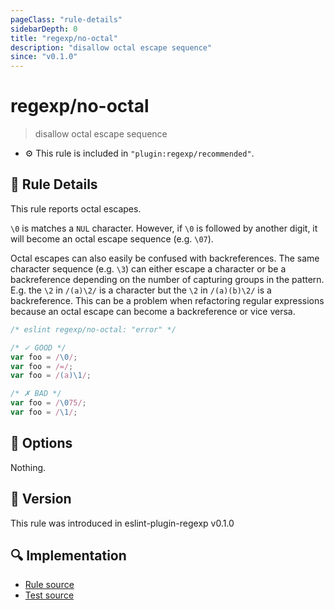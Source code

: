 ```yaml
---
pageClass: "rule-details"
sidebarDepth: 0
title: "regexp/no-octal"
description: "disallow octal escape sequence"
since: "v0.1.0"
---
```

# regexp/no-octal

> disallow octal escape sequence

- :gear: This rule is included in `"plugin:regexp/recommended"`.

## :book: Rule Details

This rule reports octal escapes.

`\0` is matches a `NUL` character. However, if `\0` is followed by another digit, it will become an octal escape sequence (e.g. `\07`).

Octal escapes can also easily be confused with backreferences. The same character sequence (e.g. `\3`) can either escape a character or be a backreference depending on the number of capturing groups in the pattern. E.g. the `\2` in `/(a)\2/` is a character but the `\2` in `/(a)(b)\2/` is a backreference. This can be a problem when refactoring regular expressions because an octal escape can become a backreference or vice versa.

<eslint-code-block>

```js
/* eslint regexp/no-octal: "error" */

/* ✓ GOOD */
var foo = /\0/;
var foo = /=/;
var foo = /(a)\1/;

/* ✗ BAD */
var foo = /\075/;
var foo = /\1/;
```

</eslint-code-block>

## :wrench: Options

Nothing.

## :rocket: Version

This rule was introduced in eslint-plugin-regexp v0.1.0

## :mag: Implementation

- [Rule source](https://github.com/ota-meshi/eslint-plugin-regexp/blob/master/lib/rules/no-octal.ts)
- [Test source](https://github.com/ota-meshi/eslint-plugin-regexp/blob/master/tests/lib/rules/no-octal.ts)
